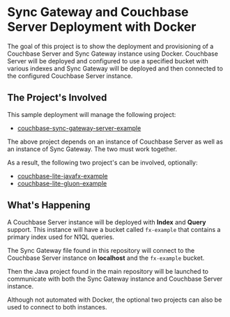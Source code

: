 # Sync Gateway and Couchbase Server Deployment with Docker

The goal of this project is to show the deployment and provisioning of a Couchbase Server and Sync Gateway instance using Docker.  Couchbase Server will be deployed and configured to use a specified bucket with various indexes and Sync Gateway will be deployed and then connected to the configured Couchbase Server instance.

## The Project's Involved

This sample deployment will manage the following project:

* [couchbase-sync-gateway-server-example](https://github.com/couchbaselabs/couchbase-sync-gateway-server-example)

The above project depends on an instance of Couchbase Server as well as an instance of Sync Gateway.  The two must work together.

As a result, the following two project's can be involved, optionally:

* [couchbase-lite-javafx-example](https://github.com/couchbaselabs/couchbase-lite-javafx-example)
* [couchbase-lite-gluon-example](https://github.com/couchbaselabs/couchbase-lite-gluon-example)

## What's Happening

A Couchbase Server instance will be deployed with **Index** and **Query** support.  This instance will have a bucket called `fx-example` that contains a primary index used for N1QL queries.

The Sync Gateway file found in this repository will connect to the Couchbase Server instance on **localhost** and the `fx-example` bucket.

Then the Java project found in the main repository will be launched to communicate with both the Sync Gateway instance and Couchbase Server instance.

Although not automated with Docker, the optional two projects can also be used to connect to both instances.